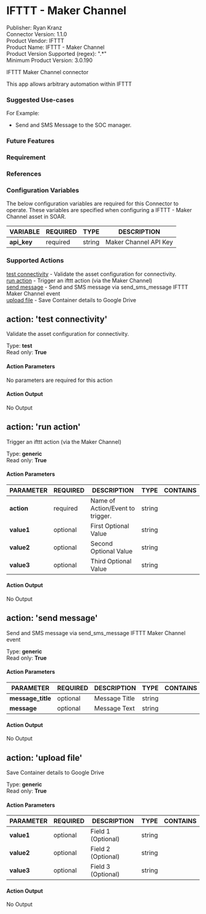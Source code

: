 [comment]: # "Auto-generated SOAR connector documentation"
# IFTTT \- Maker Channel

Publisher: Ryan Kranz  
Connector Version: 1\.1\.0  
Product Vendor: IFTTT  
Product Name: IFTTT \- Maker Channel  
Product Version Supported (regex): "\.\*"  
Minimum Product Version: 3\.0\.190  

IFTTT Maker Channel connector


This app allows arbitrary automation within IFTTT

### Suggested Use-cases

For Example:

-   Send and SMS Message to the SOC manager.

### Future Features

### Requirement

### References


### Configuration Variables
The below configuration variables are required for this Connector to operate.  These variables are specified when configuring a IFTTT \- Maker Channel asset in SOAR.

VARIABLE | REQUIRED | TYPE | DESCRIPTION
-------- | -------- | ---- | -----------
**api\_key** |  required  | string | Maker Channel API Key

### Supported Actions  
[test connectivity](#action-test-connectivity) - Validate the asset configuration for connectivity\.  
[run action](#action-run-action) - Trigger an ifttt action \(via the Maker Channel\)  
[send message](#action-send-message) - Send and SMS message via send\_sms\_message IFTTT Maker Channel event  
[upload file](#action-upload-file) - Save Container details to Google Drive  

## action: 'test connectivity'
Validate the asset configuration for connectivity\.

Type: **test**  
Read only: **True**

#### Action Parameters
No parameters are required for this action

#### Action Output
No Output  

## action: 'run action'
Trigger an ifttt action \(via the Maker Channel\)

Type: **generic**  
Read only: **True**

#### Action Parameters
PARAMETER | REQUIRED | DESCRIPTION | TYPE | CONTAINS
--------- | -------- | ----------- | ---- | --------
**action** |  required  | Name of Action/Event to trigger\. | string | 
**value1** |  optional  | First Optional Value | string | 
**value2** |  optional  | Second Optional Value | string | 
**value3** |  optional  | Third Optional Value | string | 

#### Action Output
No Output  

## action: 'send message'
Send and SMS message via send\_sms\_message IFTTT Maker Channel event

Type: **generic**  
Read only: **True**

#### Action Parameters
PARAMETER | REQUIRED | DESCRIPTION | TYPE | CONTAINS
--------- | -------- | ----------- | ---- | --------
**message\_title** |  optional  | Message Title | string | 
**message** |  optional  | Message Text | string | 

#### Action Output
No Output  

## action: 'upload file'
Save Container details to Google Drive

Type: **generic**  
Read only: **True**

#### Action Parameters
PARAMETER | REQUIRED | DESCRIPTION | TYPE | CONTAINS
--------- | -------- | ----------- | ---- | --------
**value1** |  optional  | Field 1 \(Optional\) | string | 
**value2** |  optional  | Field 2 \(Optional\) | string | 
**value3** |  optional  | Field 3 \(Optional\) | string | 

#### Action Output
No Output